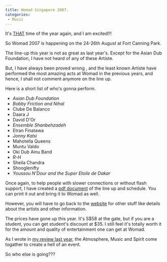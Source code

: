 ```yaml
---
title: Womad Singapore 2007.
categories:
 - Music
---
```


It's [THAT][0] time of the year again, and I am excited!!!

So Womad 2007 is happening on the 24-26th August at Fort Canning Park.

The line-up this year is not  as great as last year's. Except for the Asian Dub Foundation, I have not heard of any of these Artiste.

But, I have always been proved wrong , and the least known Artiste have performed the most amazing acts at Womad in the previous years, and hence, I shall not  comment anymore on the line up.

Here is a short list of who's gonna perform.

* _Asian Dub Foundation_
* _Bobby Friction and Nihal_
* Clube De Balanco
* Daara J
* David D'Or
* _Ensemble Shanbehzadeh_
* Etran Finatawa
* _Jonny Kalsi_
* Mahotella Queens
* Muntu Valdo
* Oki Dub Ainu Band
* _R-H_
* Sheila Chandra
* Shooglenifty
* _Youssou N'Dour and the Super Etoile de Dakar_

Once again, to help people with slower connections or without flash support, I have created a [pdf document][1] of the line up and schedule. You can print it out and bring it to Womad as well.

However, you will have to go back to the [website][2] for other stuff like details about the artists and other information.

The prices have gone up this year. It's S$58 at the gate, but if you are a student, you can get student's discount at $35. I still feel it's totally worth it for the amount and quality of entertainment one can get at Womad.

As I wrote in [my review last year][3], the Atmosphere, Music and Spirit come togather to create a hell of an event.

So who else is going???


[0]: http://www.chinpen.net/blog/womad-singapore-2006/
[1]: ../images/2007/08/womad.pdf "Womad"
[2]: http://www.womadsingapore.com/home.htm
[3]: http://www.chinpen.net/blog/womad-a-review/
